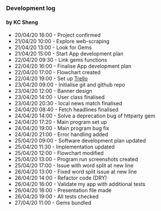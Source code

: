 ### Development log
#### by KC Sheng

* 20/04/20 16:00 - Project confirmed
* 21/04/20 10:00 - Explore web-scraping
* 21/04/20 13:00 - Look for Gems
* 21/04/20 15:00 - Start App development plan
* 22/04/20 09:30 - Link gems functions
* 22/04/20 16:00 - Finalise App development plan
* 22/04/20 17:00 - Flowchart created
* 22/04/20 19:00 - Set up [Trello](https://trello.com/b/7UFhq0Hd/news-express-app)
* 23/04/20 09:00 - Initialise git and github repo
* 23/04/20 12:00 - Banner design
* 23/04/20 14:00 - User class finalised
* 23/04/20 20:30 - local news match finalised
* 24/04/20 08:40 - Fetch headlines finalised
* 24/04/20 14:00 - Solve a deprecation bug of httparty gem
* 24/04/20 17:20 - Main program set up
* 24/04/20 19:00 - Main program bug fix
* 24/04/20 21:00 - Error handling added
* 25/04/20 09:00 - Software development plan updated
* 25/04/20 11:30 - Implementation updated
* 25/04/20 12:00 - Flowchart modified
* 25/04/20 13:00 - Program run screenshots created
* 25/04/20 17:00 - Issue with word split at new line
* 26/04/20 13:00 - Fixed word split issue at new line
* 26/04/20 14:00 - Refactor code (DRY)
* 26/04/20 16:00 - Validate my app with additional tests
* 26/04/20 18:00 - Presentation file made
* 26/04/20 19:00 - All tests checked
* 27/04/20 11:00 - Gems bundled
